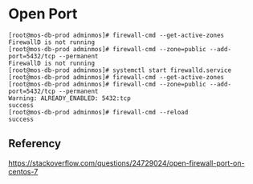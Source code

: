# Open Port

```
[root@mos-db-prod adminmos]# firewall-cmd --get-active-zones
FirewallD is not running
[root@mos-db-prod adminmos]# firewall-cmd --zone=public --add-port=5432/tcp --permanent
FirewallD is not running
[root@mos-db-prod adminmos]# systemctl start firewalld.service
[root@mos-db-prod adminmos]# firewall-cmd --get-active-zones
[root@mos-db-prod adminmos]# firewall-cmd --zone=public --add-port=5432/tcp --permanent
Warning: ALREADY_ENABLED: 5432:tcp
success
[root@mos-db-prod adminmos]# firewall-cmd --reload
success
```

## Referency

https://stackoverflow.com/questions/24729024/open-firewall-port-on-centos-7



